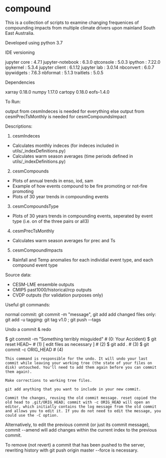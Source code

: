 # compound

This is a collection of scripts to examine changing frequenices of compounding impacts from multiple climate drivers upon mainland South East Australia.

Developed using python 3.7

IDE versioning

jupyter core     : 4.7.1
jupyter-notebook : 6.3.0
qtconsole        : 5.0.3
ipython          : 7.22.0
ipykernel        : 5.3.4
jupyter client   : 6.1.12
jupyter lab      : 3.0.14
nbconvert        : 6.0.7
ipywidgets       : 7.6.3
nbformat         : 5.1.3
traitlets        : 5.0.5

Dependencies

xarray 0.18.0
numpy 1.17.0
cartopy 0.18.0
eofs-1.4.0

To Run:

output from cesmIndeces is needed for everything else
output from cesmPrecTsMonthly is needed for cesmCompoundsImpact

Descriptions:

1. cesmIndeces
- Calculates monthly indeces (for indeces included in utils/_indexDefinitions.py)
- Calculates warm season averages (time periods defined in utils/_indexDefinitions.py)

2. cesmCompounds
- Plots of annual trends in enso, iod, sam
- Example of how events compound to be fire promoting or not-fire promoting
- Plots of 30 year trends in compounding events

3. cesmCompoundsType
- Plots of 30 years trends in compounding events, seperated by event type (i.e. on of the three pairs or all3)

4. cesmPrecTsMonthly
- Calculates warm season averages for prec and Ts

5. cesmCompoundImpacts
- Rainfall and Temp anomalies for each individial event type, and each compound event type

Source data:
- CESM-LME ensemble outputs
- CMIP5 past1000/historical/rcp outputs
- CVDP outputs (for validation purposes only)

Useful git commands:

normal commit: git commit -m "message", git add
add changed files only: git add -u
tagging: git tag v1.0 ; git push --tags


Undo a commit & redo

$ git commit -m "Something terribly misguided" # (0: Your Accident)
$ git reset HEAD~                              # (1)
[ edit files as necessary ]                    # (2)
$ git add .                                    # (3)
$ git commit -c ORIG_HEAD                      # (4)

    This command is responsible for the undo. It will undo your last commit while leaving your working tree (the state of your files on disk) untouched. You'll need to add them again before you can commit them again).

    Make corrections to working tree files.

    git add anything that you want to include in your new commit.

    Commit the changes, reusing the old commit message. reset copied the old head to .git/ORIG_HEAD; commit with -c ORIG_HEAD will open an editor, which initially contains the log message from the old commit and allows you to edit it. If you do not need to edit the message, you could use the -C option.

Alternatively, to edit the previous commit (or just its commit message), commit --amend will add changes within the current index to the previous commit.

To remove (not revert) a commit that has been pushed to the server, rewriting history with git push origin master --force is necessary.
